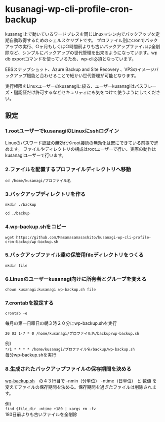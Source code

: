 # kusanagi-wp-cli-profile-cron-backup

kusanagi上で動いているワードプレスを同じLinuxマシン内でバックアップを定期自動取得するためのシェルスクリプトです。
プロファイル別にcronでバックアップの実行、○ヶ月もしくは○時間前よりも古いバックアップファイルは全削除など、シンプルにバックアップの世代管理を出来るようになっています。wp db exportコマンドを使っているため、wp-cli必須となっています。

EBSスナップショット、Azure Backup and Site Recovery 、VPSのイメージバックアップ機能と合わせることで細かい世代管理が可能となります。

実行権限をLinuxユーザーのkusanagiに絞る、ユーザーkusanagiはパスフレーズ・鍵認証だけ許可するなどセキュリティにも気をつけて使うようにしてください。

## 設定

### 1.rootユーザーでkusanagiのLinuxにsshログイン
Linuxのパスワード認証の無効化やroot接続の無効化は既にできている前提で進めます。
ファイルやディレクトリの構成はrootユーザーで行い、実際の動作はkusanagiユーザーで行います。

### 2.ファイルを配置するプロファイルディレクトリへ移動

`cd /home/kusanagi/プロファイル名`

### 3.バックアップディレクトリを作る

`mkdir ./backup`

`cd ./backup`

### 4.wp-backup.shをコピー

`wget https://github.com/Masamasamasashito/kusanagi-wp-cli-profile-cron-backup/wp-backup.sh`

### 5.バックアップファイル達の保管用fileディレクトリをつくる

`mkdir file`

### 6.Linuxのユーザーkusanagi向けに所有者とグループを変える

`chown kusanagi:kusanagi wp-backup.sh file`

### 7.crontabを設定する

`crontab -e`

毎月の第一日曜日の朝３時２０分にwp-backup.shを実行

`20 03 1-7 * 0 /home/kusanagi/プロファイル名/backup/wp-backup.sh`

例）   
`*/1 * * * * /home/kusanagi/プロファイル名/backup/wp-backup.sh`  
毎分wp-backup.shを実行

### 8.生成されたバックアップファイルの保存期間を決める

[wp-backup.sh](https://github.com/Masamasamasashito/kusanagi-wp-cli-profile-cron-backup/blob/master/wp-backup.sh)　の４３行目で -nmin（分単位） -ntime（日単位） と 数値 を変えてファイルの保存期間を決める。保存期間を過ぎたファイルは削除されます。

例）  
`find $file_dir -mtime +180 | xargs rm -fv`  
180日前よりも古いファイルを全削除
